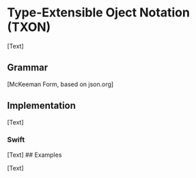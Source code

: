 Type-Extensible Oject Notation (TXON)
=====================================

\[Text\]

Grammar
-------

\[McKeeman Form, based on json.org\]

Implementation
--------------

\[Text\]

### Swift

\[Text\] \#\# Examples

\[Text\]
